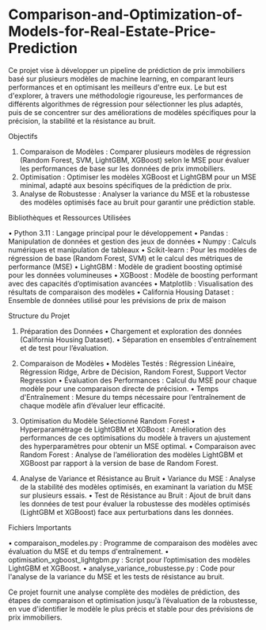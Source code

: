 # Comparison-and-Optimization-of-Models-for-Real-Estate-Price-Prediction

Ce projet vise à développer un pipeline de prédiction de prix immobiliers basé sur plusieurs modèles de machine learning, en comparant leurs performances et en optimisant les meilleurs d'entre eux. Le but est d'explorer, à travers une méthodologie rigoureuse, les performances de différents algorithmes de régression pour sélectionner les plus adaptés, puis de se concentrer sur des améliorations de modèles spécifiques pour la précision, la stabilité et la résistance au bruit.

Objectifs

1.	Comparaison de Modèles : Comparer plusieurs modèles de régression (Random Forest, SVM, LightGBM, XGBoost) selon le MSE pour évaluer les performances de base sur les données de prix immobiliers.
2.	Optimisation : Optimiser les modèles XGBoost et LightGBM pour un MSE minimal, adapté aux besoins spécifiques de la prédiction de prix.
3.	Analyse de Robustesse : Analyser la variance du MSE et la robustesse des modèles optimisés face au bruit pour garantir une prédiction stable.

Bibliothèques et Ressources Utilisées

•	Python 3.11 : Langage principal pour le développement
•	Pandas : Manipulation de données et gestion des jeux de données
•	Numpy : Calculs numériques et manipulation de tableaux
•	Scikit-learn : Pour les modèles de régression de base (Random Forest, SVM) et le calcul des métriques de performance (MSE)
•	LightGBM : Modèle de gradient boosting optimisé pour les données volumineuses
•	XGBoost : Modèle de boosting performant avec des capacités d’optimisation avancées
•	Matplotlib : Visualisation des résultats de comparaison des modèles
•	California Housing Dataset : Ensemble de données utilisé pour les prévisions de prix de maison

Structure du Projet

1. Préparation des Données
•	Chargement et exploration des données (California Housing Dataset).
•	Séparation en ensembles d'entraînement et de test pour l’évaluation.

2. Comparaison de Modèles
•	Modèles Testés : Régression Linéaire, Régression Ridge, Arbre de Décision, Random Forest, Support Vector Regression
•	Évaluation des Performances : Calcul du MSE pour chaque modèle pour une comparaison directe de précision.
•	Temps d'Entraînement : Mesure du temps nécessaire pour l’entraînement de chaque modèle afin d’évaluer leur efficacité.

3. Optimisation du Modèle Sélectionné Random Forest
•	Hyperparamétrage de LightGBM et XGBoost : Amélioration des performances de ces optimisations du modèle à travers un ajustement des hyperparamètres pour obtenir un MSE optimal.
•	Comparaison avec Random Forest : Analyse de l’amélioration des modèles LightGBM et XGBoost par rapport à la version de base de Random Forest.

4. Analyse de Variance et Résistance au Bruit
•	Variance du MSE : Analyse de la stabilité des modèles optimisés, en examinant la variation du MSE sur plusieurs essais.
•	Test de Résistance au Bruit : Ajout de bruit dans les données de test pour évaluer la robustesse des modèles optimisés (LightGBM et XGBoost) face aux perturbations dans les données.

Fichiers Importants

•	comparaison_modeles.py : Programme de comparaison des modèles avec évaluation du MSE et du temps d'entraînement.
•	optimisation_xgboost_lightgbm.py : Script pour l’optimisation des modèles LightGBM et XGBoost.
•	analyse_variance_robustesse.py : Code pour l'analyse de la variance du MSE et les tests de résistance au bruit.

Ce projet fournit une analyse complète des modèles de prédiction, des étapes de comparaison et optimisation jusqu'à l’évaluation de la robustesse, en vue d'identifier le modèle le plus précis et stable pour des prévisions de prix immobiliers.

